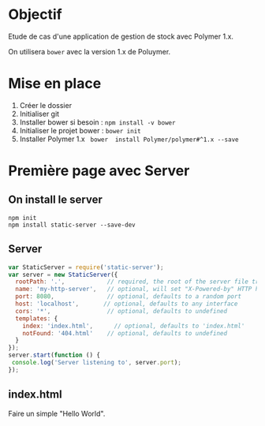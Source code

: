 

# Objectif

Etude de cas d'une application de gestion de stock
avec Polymer 1.x.

On utilisera `bower` avec la version 1.x de Poluymer.


# Mise en place

1. Créer le dossier
2. Initialiser git
3. Installer bower si besoin : `npm install -v bower`
4. Initialiser le projet bower : `bower init`
4. Installer Polymer 1.x ` bower  install Polymer/polymer#^1.x --save`

# Première page avec Server

## On install le server
```
npm init
npm install static-server --save-dev
```
## Server

```javascript
var StaticServer = require('static-server');
var server = new StaticServer({
  rootPath: '.',            // required, the root of the server file tree
  name: 'my-http-server',   // optional, will set "X-Powered-by" HTTP header
  port: 8080,               // optional, defaults to a random port
  host: 'localhost',       // optional, defaults to any interface
  cors: '*',                // optional, defaults to undefined
  templates: {
    index: 'index.html',      // optional, defaults to 'index.html'
    notFound: '404.html'    // optional, defaults to undefined
  }
});
server.start(function () {
 console.log('Server listening to', server.port);
});

```

## index.html

Faire un simple "Hello World".
